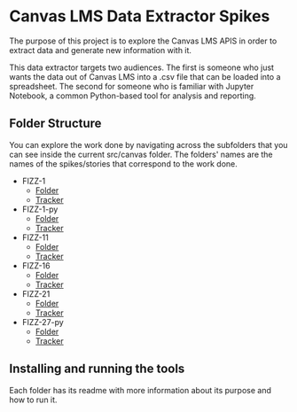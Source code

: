 # Canvas LMS Data Extractor Spikes

The purpose of this project is to explore the Canvas LMS APIS
in order to extract data and generate new information with it.

This data extractor targets two audiences.  The first is
someone who just wants the data out of Canvas LMS into a
.csv file that can be loaded into a spreadsheet.  The
second for someone who is familiar with Jupyter Notebook,
a common Python-based tool for analysis and reporting.

## Folder Structure

You can explore the work done by navigating across the subfolders
that you can see inside the current src/canvas folder.
The folders' names are the names of the spikes/stories that correspond
to the work done.

* FIZZ-1
    * [Folder](./fizz-1)
    * [Tracker](https://tracker.ed-fi.org/browse/FIZZ-1)
* FIZZ-1-py
    * [Folder](./fizz-1-py)
    * [Tracker](https://tracker.ed-fi.org/browse/FIZZ-1)
* FIZZ-11
    * [Folder](./fizz-11)
    * [Tracker](https://tracker.ed-fi.org/browse/FIZZ-11)
* FIZZ-16
    * [Folder](./fizz-16)
    * [Tracker](https://tracker.ed-fi.org/browse/FIZZ-16)
* FIZZ-21
    * [Folder](./fizz-21-py)
    * [Tracker](https://tracker.ed-fi.org/browse/FIZZ-21)
* FIZZ-27-py
    * [Folder](./fizz-27-py)
    * [Tracker](https://tracker.ed-fi.org/browse/FIZZ-27)


## Installing and running the tools

Each folder has its readme with more information about its purpose
and how to run it.
